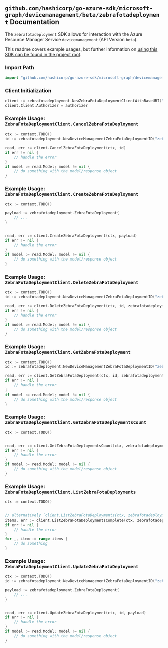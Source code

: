 
## `github.com/hashicorp/go-azure-sdk/microsoft-graph/devicemanagement/beta/zebrafotadeployment` Documentation

The `zebrafotadeployment` SDK allows for interaction with the Azure Resource Manager Service `devicemanagement` (API Version `beta`).

This readme covers example usages, but further information on [using this SDK can be found in the project root](https://github.com/hashicorp/go-azure-sdk/tree/main/docs).

### Import Path

```go
import "github.com/hashicorp/go-azure-sdk/microsoft-graph/devicemanagement/beta/zebrafotadeployment"
```


### Client Initialization

```go
client := zebrafotadeployment.NewZebraFotaDeploymentClientWithBaseURI("https://management.azure.com")
client.Client.Authorizer = authorizer
```


### Example Usage: `ZebraFotaDeploymentClient.CancelZebraFotaDeployment`

```go
ctx := context.TODO()
id := zebrafotadeployment.NewDeviceManagementZebraFotaDeploymentID("zebraFotaDeploymentIdValue")

read, err := client.CancelZebraFotaDeployment(ctx, id)
if err != nil {
	// handle the error
}
if model := read.Model; model != nil {
	// do something with the model/response object
}
```


### Example Usage: `ZebraFotaDeploymentClient.CreateZebraFotaDeployment`

```go
ctx := context.TODO()

payload := zebrafotadeployment.ZebraFotaDeployment{
	// ...
}


read, err := client.CreateZebraFotaDeployment(ctx, payload)
if err != nil {
	// handle the error
}
if model := read.Model; model != nil {
	// do something with the model/response object
}
```


### Example Usage: `ZebraFotaDeploymentClient.DeleteZebraFotaDeployment`

```go
ctx := context.TODO()
id := zebrafotadeployment.NewDeviceManagementZebraFotaDeploymentID("zebraFotaDeploymentIdValue")

read, err := client.DeleteZebraFotaDeployment(ctx, id, zebrafotadeployment.DefaultDeleteZebraFotaDeploymentOperationOptions())
if err != nil {
	// handle the error
}
if model := read.Model; model != nil {
	// do something with the model/response object
}
```


### Example Usage: `ZebraFotaDeploymentClient.GetZebraFotaDeployment`

```go
ctx := context.TODO()
id := zebrafotadeployment.NewDeviceManagementZebraFotaDeploymentID("zebraFotaDeploymentIdValue")

read, err := client.GetZebraFotaDeployment(ctx, id, zebrafotadeployment.DefaultGetZebraFotaDeploymentOperationOptions())
if err != nil {
	// handle the error
}
if model := read.Model; model != nil {
	// do something with the model/response object
}
```


### Example Usage: `ZebraFotaDeploymentClient.GetZebraFotaDeploymentsCount`

```go
ctx := context.TODO()


read, err := client.GetZebraFotaDeploymentsCount(ctx, zebrafotadeployment.DefaultGetZebraFotaDeploymentsCountOperationOptions())
if err != nil {
	// handle the error
}
if model := read.Model; model != nil {
	// do something with the model/response object
}
```


### Example Usage: `ZebraFotaDeploymentClient.ListZebraFotaDeployments`

```go
ctx := context.TODO()


// alternatively `client.ListZebraFotaDeployments(ctx, zebrafotadeployment.DefaultListZebraFotaDeploymentsOperationOptions())` can be used to do batched pagination
items, err := client.ListZebraFotaDeploymentsComplete(ctx, zebrafotadeployment.DefaultListZebraFotaDeploymentsOperationOptions())
if err != nil {
	// handle the error
}
for _, item := range items {
	// do something
}
```


### Example Usage: `ZebraFotaDeploymentClient.UpdateZebraFotaDeployment`

```go
ctx := context.TODO()
id := zebrafotadeployment.NewDeviceManagementZebraFotaDeploymentID("zebraFotaDeploymentIdValue")

payload := zebrafotadeployment.ZebraFotaDeployment{
	// ...
}


read, err := client.UpdateZebraFotaDeployment(ctx, id, payload)
if err != nil {
	// handle the error
}
if model := read.Model; model != nil {
	// do something with the model/response object
}
```
